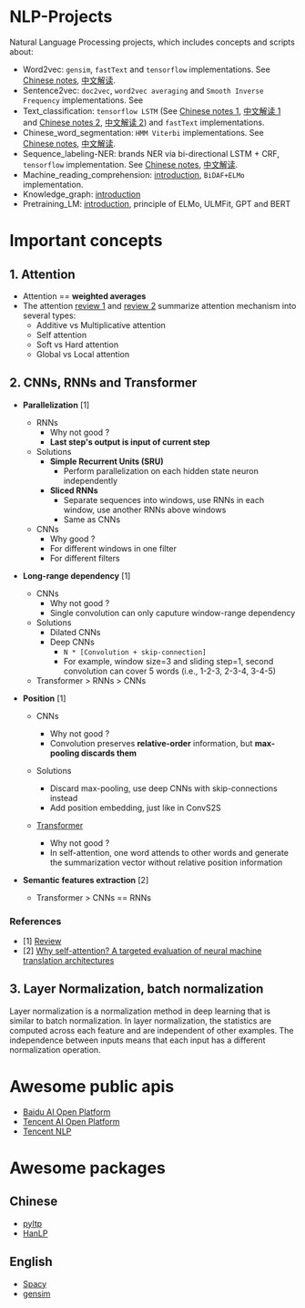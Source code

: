 # NLP-Projects
Natural Language Processing projects, which includes concepts and scripts about:
- Word2vec: `gensim`, `fastText` and `tensorflow` implementations. See [Chinese notes](http://url.cn/5PKmy7W), [中文解读](http://url.cn/5PKmy7W).
- Sentence2vec: `doc2vec`, `word2vec averaging` and `Smooth Inverse Frequency` implementations. See 
- Text_classification: `tensorflow LSTM` (See [Chinese notes 1](http://url.cn/5cLDOQI), [中文解读 1](http://url.cn/5cLDOQI) and [Chinese notes 2](http://url.cn/5w5VbaI), [中文解读 2](http://url.cn/5w5VbaI)) and `fastText` implementations. 
- Chinese_word_segmentation: `HMM Viterbi` implementations. See [Chinese notes](http://url.cn/5x4KR8u), [中文解读](http://url.cn/5x4KR8u).
- Sequence_labeling-NER: brands NER via bi-directional LSTM + CRF, `tensorflow` implementation. See [Chinese notes](http://url.cn/5fcC754), [中文解读](http://url.cn/5fcC754).
- Machine_reading_comprehension: [introduction](https://github.com/gaoisbest/NLP-Projects/blob/master/Machine_reading_comprehension/README.md), `BiDAF+ELMo` implementation.
- Knowledge_graph: [introduction](https://github.com/gaoisbest/NLP-Projects/blob/master/Knowledge_graph/README.md)
- Pretraining_LM: [introduction](https://github.com/gaoisbest/NLP-Projects/blob/master/Pretraining_LM/README.md), principle of ELMo, ULMFit, GPT and BERT

# Important concepts
## 1. Attention
- Attention == **weighted averages**
- The attention [review 1](https://lilianweng.github.io/lil-log/2018/06/24/attention-attention.html) and [review 2](https://zhuanlan.zhihu.com/p/31547842) summarize attention mechanism into several types:
    - Additive vs Multiplicative attention
    - Self attention
    - Soft vs Hard attention
    - Global vs Local attention

## 2. CNNs, RNNs and Transformer
- **Parallelization** [1]
    - RNNs
        - Why not good ? 
	    - **Last step's output is input of current step**
	- Solutions
	    - **Simple Recurrent Units (SRU)**
	        - Perform parallelization on each hidden state neuron independently
	    - **Sliced RNNs**
	        - Separate sequences into windows, use RNNs in each window, use another RNNs above windows
	        - Same as CNNs
    - CNNs
        - Why good ?
	    - For different windows in one filter
	    - For different filters
	
- **Long-range dependency** [1]
    - CNNs
        - Why not good ?
	    - Single convolution can only caputure window-range dependency
	- Solutions
	    - Dilated CNNs
	    - Deep CNNs
	        - `N * [Convolution + skip-connection]`
	        - For example, window size=3 and sliding step=1, second convolution can cover 5 words (i.e., 1-2-3, 2-3-4, 3-4-5)
    - Transformer > RNNs > CNNs
- **Position** [1]
    - CNNs
        - Why not good ?
	    - Convolution preserves **relative-order** information, but **max-pooling discards them**
	- Solutions
	    - Discard max-pooling, use deep CNNs with skip-connections instead
	    - Add position embedding, just like in ConvS2S

    - [Transformer](https://github.com/gaoisbest/NLP-Projects/blob/master/Pretraining_LM/README.md#transformer)
        - Why not good ?
	    - In self-attention, one word attends to other words and generate the summarization vector without relative position information
    

- **Semantic features extraction** [2]
    - Transformer > CNNs == RNNs



### References
- [1] [Review](https://zhuanlan.zhihu.com/p/54743941)
- [2] [Why self-attention? A targeted evaluation of neural machine translation architectures](http://aclweb.org/anthology/D18-1458)

## 3. Layer Normalization, batch normalization
Layer normalization is a normalization method in deep learning that is similar to batch normalization. In layer normalization, the statistics are computed across each feature and are independent of other examples. The independence between inputs means that each input has a different normalization operation.


# Awesome public apis
- [Baidu AI Open Platform](https://ai.baidu.com/)
- [Tencent AI Open Platform](https://ai.qq.com/)
- [Tencent NLP](http://nlp.qq.com/)

# Awesome packages
## Chinese
- [pyltp](http://pyltp.readthedocs.io/zh_CN/develop/api.html)
- [HanLP](http://hanlp.linrunsoft.com/index.html)

## English
- [Spacy](https://spacy.io)
- [gensim](https://radimrehurek.com/gensim/)


